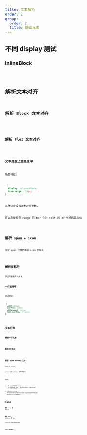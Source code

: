 ```yaml
---
title: 文本解析
order: 2
group:
  order: 2
  title: 基础元素
---
```


## 不同 display 测试

### InlineBlock

<code src="./demos/Text/SpanInlineBlock.tsx" />

## 解析文本对齐

### 解析 Block 文本对齐

<code src="./demos/Text/BlockAlign.tsx" />

### 解析 Flex 文本对齐

<code src="./demos/Text/FlexAlign.tsx" />

### 文本高度上垂直居中

场景特征:

```css
 {
  display: inline-block;
  line-height: 20px;
}
```

这种场景没有文本对齐参数,

可以直接使用 range 的 bcr 作为 text 的 XY 坐标和高度值

<code src="./demos/Text/TagInlineBlock.tsx" />

## 解析 span + Icon

测试 span 下带文本和 icon 的解析

<code src="./demos/Text/SpanIcon.tsx" />

## 解析省略号

测试带省略号的文本

### 一行省略号

测试样式:

```css
 {
  width: 190px;
  overflow: hidden;
  white-space: nowrap;
  text-overflow: ellipsis;
}
```

<code src="./demos/Text/Ellipsis.tsx" />

## 文本行数

### 解析一行文本

<code src="./demos/Text/SpanLinkRow.tsx" />

### 解析多行文本

<code src="./demos/Text/MutliLine.tsx" />

## 解析 span strong 文本

span 是 inline;

strong 也是 inline, 采用加粗样式

<code src="./demos/Text/Span.tsx" />

填的坑:

1. `b` 和 `strong`标签采用了 `bolder` , css 解析出来是 700 , 700 对应的是 `Bold` ,但是苹方没有 Bold,必须人为处理成 Semibold
2. 之前(`<=0.4.1`) trim 掉了文本所有的前后空格,但是这个场景下`2`和`条`的间距是用空格来填的, 所以去掉了 trim 空格的情况

## 文本伪类

### 解析 `after` 和 `before`

<code src="./demos/Text/Label.tsx" />

### 解析 Input `placeholder` 和 `value`

placeholder 和输入的值都在伪类里

<code src="./demos/Text/Input.tsx" />

## Input 文本居中

<code src="./demos/Text/InputCenter.tsx" />
